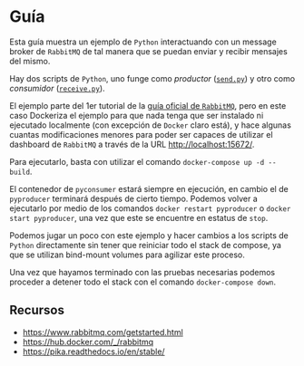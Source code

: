 # Guía

Esta guía muestra un ejemplo de `Python` interactuando con un message broker de `RabbitMQ` de tal manera que se puedan enviar y recibir mensajes del mismo.

Hay dos scripts de `Python`, uno funge como _productor_ ([`send.py`](app/send.py)) y otro como _consumidor_ ([`receive.py`](app/receive.py)).

El ejemplo parte del 1er tutorial de la [guía oficial de `RabbitMQ`](https://www.rabbitmq.com/tutorials/tutorial-one-python.html), pero en este caso Dockeriza el ejemplo para que nada tenga que ser instalado ni ejecutado localmente (con excepción de `Docker` claro está), y hace algunas cuantas modificaciones menores para poder ser capaces de utilizar el dashboard de `RabbitMQ` a través de la URL <http://localhost:15672/>.

Para ejecutarlo, basta con utilizar el comando `docker-compose up -d --build`.

El contenedor de `pyconsumer` estará siempre en ejecución, en cambio el de `pyproducer` terminará después de cierto tiempo. Podemos volver a ejecutarlo por medio de los comandos `docker restart pyproducer` o `docker start pyproducer`, una vez que este se encuentre en estatus de `stop`.

Podemos jugar un poco con este ejemplo y hacer cambios a los scripts de `Python` directamente sin tener que reiniciar todo el stack de compose, ya que se utilizan bind-mount volumes para agilizar este proceso.

Una vez que hayamos terminado con las pruebas necesarias podemos proceder a detener todo el stack con el comando `docker-compose down`.

## Recursos

- <https://www.rabbitmq.com/getstarted.html>
- <https://hub.docker.com/_/rabbitmq>
- <https://pika.readthedocs.io/en/stable/>
